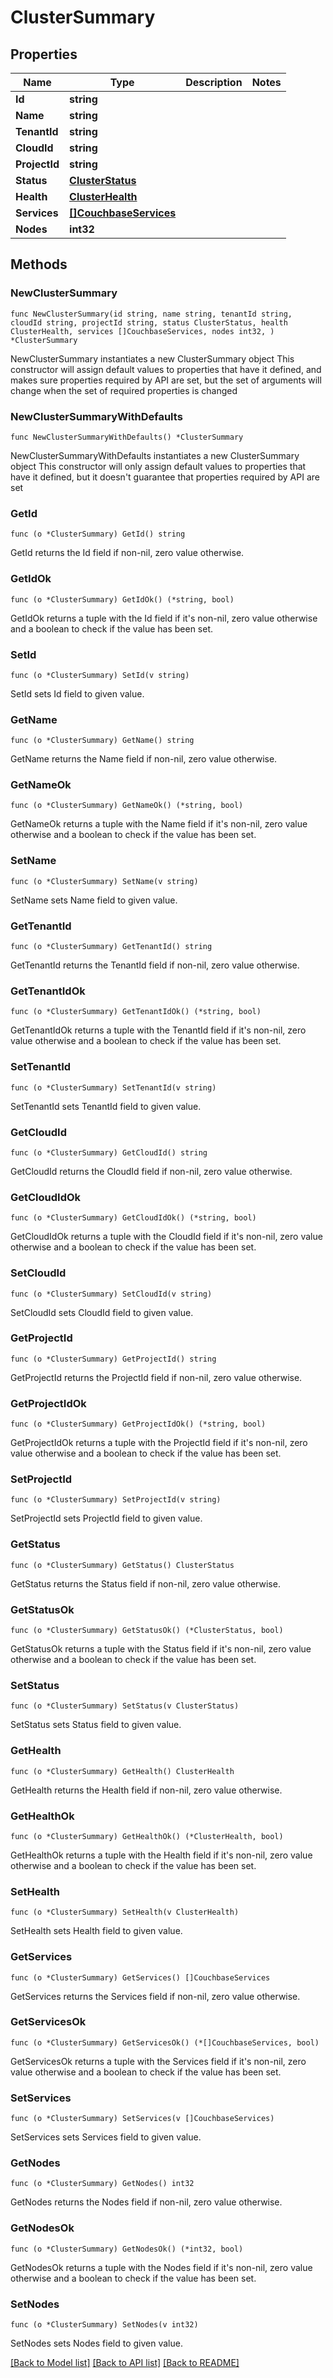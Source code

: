 # ClusterSummary

## Properties

Name | Type | Description | Notes
------------ | ------------- | ------------- | -------------
**Id** | **string** |  | 
**Name** | **string** |  | 
**TenantId** | **string** |  | 
**CloudId** | **string** |  | 
**ProjectId** | **string** |  | 
**Status** | [**ClusterStatus**](ClusterStatus.md) |  | 
**Health** | [**ClusterHealth**](ClusterHealth.md) |  | 
**Services** | [**[]CouchbaseServices**](CouchbaseServices.md) |  | 
**Nodes** | **int32** |  | 

## Methods

### NewClusterSummary

`func NewClusterSummary(id string, name string, tenantId string, cloudId string, projectId string, status ClusterStatus, health ClusterHealth, services []CouchbaseServices, nodes int32, ) *ClusterSummary`

NewClusterSummary instantiates a new ClusterSummary object
This constructor will assign default values to properties that have it defined,
and makes sure properties required by API are set, but the set of arguments
will change when the set of required properties is changed

### NewClusterSummaryWithDefaults

`func NewClusterSummaryWithDefaults() *ClusterSummary`

NewClusterSummaryWithDefaults instantiates a new ClusterSummary object
This constructor will only assign default values to properties that have it defined,
but it doesn't guarantee that properties required by API are set

### GetId

`func (o *ClusterSummary) GetId() string`

GetId returns the Id field if non-nil, zero value otherwise.

### GetIdOk

`func (o *ClusterSummary) GetIdOk() (*string, bool)`

GetIdOk returns a tuple with the Id field if it's non-nil, zero value otherwise
and a boolean to check if the value has been set.

### SetId

`func (o *ClusterSummary) SetId(v string)`

SetId sets Id field to given value.


### GetName

`func (o *ClusterSummary) GetName() string`

GetName returns the Name field if non-nil, zero value otherwise.

### GetNameOk

`func (o *ClusterSummary) GetNameOk() (*string, bool)`

GetNameOk returns a tuple with the Name field if it's non-nil, zero value otherwise
and a boolean to check if the value has been set.

### SetName

`func (o *ClusterSummary) SetName(v string)`

SetName sets Name field to given value.


### GetTenantId

`func (o *ClusterSummary) GetTenantId() string`

GetTenantId returns the TenantId field if non-nil, zero value otherwise.

### GetTenantIdOk

`func (o *ClusterSummary) GetTenantIdOk() (*string, bool)`

GetTenantIdOk returns a tuple with the TenantId field if it's non-nil, zero value otherwise
and a boolean to check if the value has been set.

### SetTenantId

`func (o *ClusterSummary) SetTenantId(v string)`

SetTenantId sets TenantId field to given value.


### GetCloudId

`func (o *ClusterSummary) GetCloudId() string`

GetCloudId returns the CloudId field if non-nil, zero value otherwise.

### GetCloudIdOk

`func (o *ClusterSummary) GetCloudIdOk() (*string, bool)`

GetCloudIdOk returns a tuple with the CloudId field if it's non-nil, zero value otherwise
and a boolean to check if the value has been set.

### SetCloudId

`func (o *ClusterSummary) SetCloudId(v string)`

SetCloudId sets CloudId field to given value.


### GetProjectId

`func (o *ClusterSummary) GetProjectId() string`

GetProjectId returns the ProjectId field if non-nil, zero value otherwise.

### GetProjectIdOk

`func (o *ClusterSummary) GetProjectIdOk() (*string, bool)`

GetProjectIdOk returns a tuple with the ProjectId field if it's non-nil, zero value otherwise
and a boolean to check if the value has been set.

### SetProjectId

`func (o *ClusterSummary) SetProjectId(v string)`

SetProjectId sets ProjectId field to given value.


### GetStatus

`func (o *ClusterSummary) GetStatus() ClusterStatus`

GetStatus returns the Status field if non-nil, zero value otherwise.

### GetStatusOk

`func (o *ClusterSummary) GetStatusOk() (*ClusterStatus, bool)`

GetStatusOk returns a tuple with the Status field if it's non-nil, zero value otherwise
and a boolean to check if the value has been set.

### SetStatus

`func (o *ClusterSummary) SetStatus(v ClusterStatus)`

SetStatus sets Status field to given value.


### GetHealth

`func (o *ClusterSummary) GetHealth() ClusterHealth`

GetHealth returns the Health field if non-nil, zero value otherwise.

### GetHealthOk

`func (o *ClusterSummary) GetHealthOk() (*ClusterHealth, bool)`

GetHealthOk returns a tuple with the Health field if it's non-nil, zero value otherwise
and a boolean to check if the value has been set.

### SetHealth

`func (o *ClusterSummary) SetHealth(v ClusterHealth)`

SetHealth sets Health field to given value.


### GetServices

`func (o *ClusterSummary) GetServices() []CouchbaseServices`

GetServices returns the Services field if non-nil, zero value otherwise.

### GetServicesOk

`func (o *ClusterSummary) GetServicesOk() (*[]CouchbaseServices, bool)`

GetServicesOk returns a tuple with the Services field if it's non-nil, zero value otherwise
and a boolean to check if the value has been set.

### SetServices

`func (o *ClusterSummary) SetServices(v []CouchbaseServices)`

SetServices sets Services field to given value.


### GetNodes

`func (o *ClusterSummary) GetNodes() int32`

GetNodes returns the Nodes field if non-nil, zero value otherwise.

### GetNodesOk

`func (o *ClusterSummary) GetNodesOk() (*int32, bool)`

GetNodesOk returns a tuple with the Nodes field if it's non-nil, zero value otherwise
and a boolean to check if the value has been set.

### SetNodes

`func (o *ClusterSummary) SetNodes(v int32)`

SetNodes sets Nodes field to given value.



[[Back to Model list]](../README.md#documentation-for-models) [[Back to API list]](../README.md#documentation-for-api-endpoints) [[Back to README]](../README.md)


